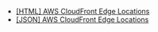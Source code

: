 - [[HTML] AWS CloudFront Edge Locations](https://www.feitsui.com/en/article/3)
- [[JSON] AWS CloudFront Edge Locations](https://cdn.jsdelivr.net/gh/ft6/cloud.feitsui.com/cloudfront-edge-locations.json)
